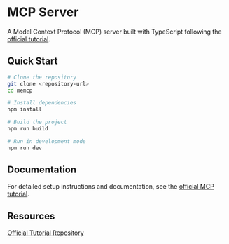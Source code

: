 # MCP Server

A Model Context Protocol (MCP) server built with TypeScript following the [official tutorial](https://modelcontextprotocol.io/quickstart/server#node).

## Quick Start

```bash
# Clone the repository
git clone <repository-url>
cd memcp

# Install dependencies
npm install

# Build the project
npm run build

# Run in development mode
npm run dev
```

## Documentation

For detailed setup instructions and documentation, see the [official MCP tutorial](https://modelcontextprotocol.io/quickstart/server#node).

## Resources

[Official Tutorial Repository](https://github.com/modelcontextprotocol/quickstart-resources/tree/main/weather-server-typescript)